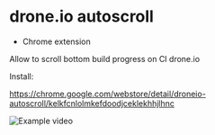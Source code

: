 # drone.io autoscroll

- Chrome extension

Allow to scroll bottom build progress on CI drone.io

Install:

https://chrome.google.com/webstore/detail/droneio-autoscroll/kelkfcnlolmkefdoodjceklekhhjlhnc

![Example video](https://raw.githubusercontent.com/misak113/drone.io-autoscroll/master/video/example.gif)
